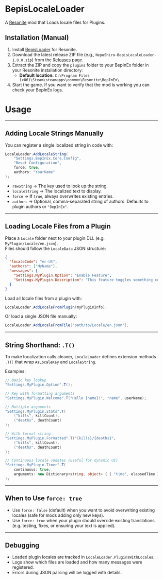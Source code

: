 # BepisLocaleLoader
A [Resonite](https://resonite.com/) mod that Loads locale files for Plugins.

## Installation (Manual)
1. Install [BepisLoader](https://github.com/ResoniteModding/BepisLoader) for Resonite.
2. Download the latest release ZIP file (e.g., `NepuShiro-BepisLocaleLoader-1.0.0.zip`) from the [Releases](https://github.com/NepuShiro/BepisLocaleLoader/releases) page.
3. Extract the ZIP and copy the `plugins` folder to your BepInEx folder in your Resonite installation directory:
   - **Default location:** `C:\Program Files (x86)\Steam\steamapps\common\Resonite\BepInEx\`
4. Start the game. If you want to verify that the mod is working you can check your BepInEx logs.

# Usage

---

## Adding Locale Strings Manually

You can register a single localized string in code with:

```csharp
LocaleLoader.AddLocaleString(
    "Settings.BepInEx.Core.Config",
    "Reset Configuration",
    force: true,
    authors: "YourName"
);
```

- `rawString` → The key used to look up the string.
- `localeString` → The localized text to display.
- `force` → If `true`, always overwrites existing entries.
- `authors` → Optional, comma-separated string of authors. Defaults to plugin authors or `"BepInEx"`.

---

## Loading Locale Files from a Plugin

Place a `Locale` folder next to your plugin DLL (e.g. `MyPlugin/Locale/en.json`).  
Files should follow the `LocaleData` JSON structure:

```json
{
  "localeCode": "en-US",
  "authors": ["MyName"],
  "messages": {
    "Settings.MyPlugin.Option": "Enable Feature",
    "Settings.MyPlugin.Description": "This feature toggles something cool."
  }
}
```

Load all locale files from a plugin with:

```csharp
LocaleLoader.AddLocaleFromPlugin(myPluginInfo);
```

Or load a single JSON file manually:

```csharp
LocaleLoader.AddLocaleFromFile("path/to/Locale/en.json");
```

---

## String Shorthand: `.T()`

To make localization calls cleaner, `LocaleLoader` defines extension methods `.T()` that wrap `AsLocaleKey` and `LocaleString`.

Examples:

```csharp
// Basic key lookup
"Settings.MyPlugin.Option".T();

// Key with formatting arguments
"Settings.MyPlugin.Welcome".T("Hello {name}!", "name", userName);

// Multiple arguments
"Settings.MyPlugin.Stats".T(
    ("kills", killCount),
    ("deaths", deathCount)
);

// With format string
"Settings.MyPlugin.Formatted".T("{kills}/{deaths}", 
    ("kills", killCount), 
    ("deaths", deathCount)
);

// Continuous locale updates (useful for dynamic UI)
"Settings.MyPlugin.Timer".T(
    continuous: true, 
    arguments: new Dictionary<string, object> { { "time", elapsedTime } }
);
```

---

## When to Use `force: true`

- Use `force: false` (default) when you want to avoid overwriting existing locales (safe for mods adding only new keys).
- Use `force: true` when your plugin should override existing translations (e.g. testing, fixes, or ensuring your text is applied).

---

## Debugging

- Loaded plugin locales are tracked in `LocaleLoader.PluginsWithLocales`.
- Logs show which files are loaded and how many messages were registered.
- Errors during JSON parsing will be logged with details.  